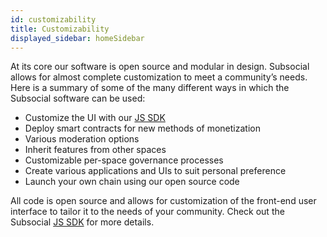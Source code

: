 ```yaml
---
id: customizability
title: Customizability
displayed_sidebar: homeSidebar
---
```


At its core our software is open source and modular in design. Subsocial allows for almost
complete customization to meet a community’s needs. Here is a summary of some of the many different ways in which the Subsocial software can be used:

- Customize the UI with our [JS SDK](https://github.com/dappforce/subsocial-js)
- Deploy smart contracts for new methods of monetization
- Various moderation options
- Inherit features from other spaces
- Customizable per-space governance processes
- Create various applications and UIs to suit personal preference
- Launch your own chain using our open source code

All code is open source and allows for customization of the front-end user interface to tailor it
to the needs of your community. Check out the Subsocial [JS SDK](https://github.com/dappforce/subsocial-js) for more details.
